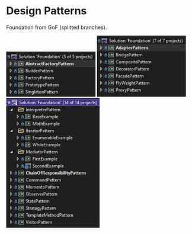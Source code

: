 # Design Patterns

Foundation from GoF (splitted branches).

![Creational](https://raw.githubusercontent.com/p4ndev/design-patterns/main/creational.jpg)
![Structural](https://raw.githubusercontent.com/p4ndev/design-patterns/main/structural.jpg)
![Behavioral](https://raw.githubusercontent.com/p4ndev/design-patterns/main/behavioral.jpg)